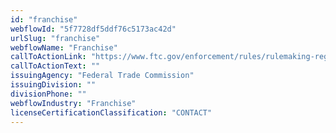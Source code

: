 ```yaml
---
id: "franchise"
webflowId: "5f7728df5ddf76c5173ac42d"
urlSlug: "franchise"
webflowName: "Franchise"
callToActionLink: "https://www.ftc.gov/enforcement/rules/rulemaking-regulatory-reform-proceedings/franchise-rule"
callToActionText: ""
issuingAgency: "Federal Trade Commission"
issuingDivision: ""
divisionPhone: ""
webflowIndustry: "Franchise"
licenseCertificationClassification: "CONTACT"
---
```

